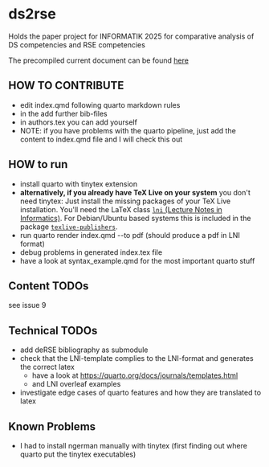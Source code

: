 # ds2rse
Holds the paper project for INFORMATIK 2025 for comparative analysis of DS competencies and RSE competencies

The precompiled current document can be found [here](https://github.com/the-teachingRSE-project/ds2rse/blob/build/index.pdf)

## HOW TO CONTRIBUTE

- edit index.qmd following quarto markdown rules
- in the add further bib-files
- in authors.tex you can add yourself
- NOTE: if you have problems with the quarto pipeline, just add the content to index.qmd file and I will check this out

## HOW to run

- install quarto with tinytex extension
- **alternatively, if you already have TeX Live on your system** you don't need
  tinytex: Just install the missing packages of your TeX Live installation.
  You'll need the LaTeX class [`lni` (Lecture Notes in
  Informatics)](https://www.ctan.org/pkg/lni). For Debian/Ubuntu based systems
  this is included in the package [`texlive-publishers`](https://packages.debian.org/trixie/texlive-publishers).
- run quarto render index.qmd --to pdf (should produce a pdf in LNI format)
- debug problems in generated index.tex file
- have a look at syntax_example.qmd for the most important quarto stuff


## Content TODOs

see issue 9

## Technical TODOs

- add deRSE bibliography as submodule
- check that the LNI-template complies to the LNI-format and generates the correct latex
    - have a look at https://quarto.org/docs/journals/templates.html
    - and LNI overleaf examples
- investigate edge cases of quarto features and how they are translated to latex

## Known Problems

- I had to install ngerman manually with tinytex (first finding out where quarto put the tinytex executables)
